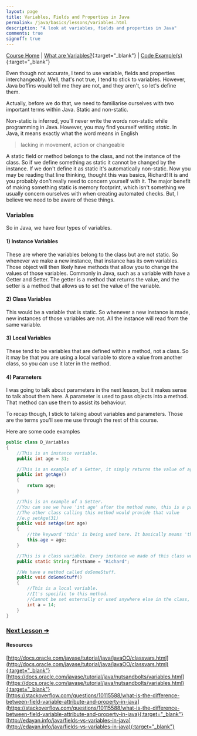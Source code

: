 ```yaml
---
layout: page
title: Variables, Fields and Properties in Java
permalink: /java/basics/lessons/variables.html
description: "A look at variables, fields and properties in Java"
comments: true
signoff: true
---
```

[Course Home](../../course) \| [What are Variables?](/programming/lessons/variables){:target="_blank"} \| [Code Example(s)](https://github.com/FriendlyTester/Free-Java-Basics-Course/blob/master/src/test/java/javalessons/D_Variables.java){:target="_blank"}

Even though not accurate, I tend to use variable, fields and properties interchangeably. Well, that's not true, I tend to stick to variables. However, Java boffins would tell me they are not, and they aren't, so let's define them.

Actually, before we do that, we need to familiarise ourselves with two important terms within Java. Static and non-static.

Non-static is inferred, you'll never write the words non-static while programming in Java. However, you may find yourself writing *static*. In Java, it means exactly what the word means in English
>lacking in movement, action or changeable

A static field or method belongs to the class, and not the instance of the class. So if we define something as static it cannot be changed by the instance. If we don't define it as static it's automatically non-static. Now you may be reading that line thinking, thought this was basics, Richard! It is and you probably don't really need to concern yourself with it. The major benefit of making something static is memory footprint, which isn't something we usually concern ourselves with when creating automated checks. But, I believe we need to be aware of these things.

### Variables
So in Java, we have four types of variables.

#### 1) Instance Variables
These are where the variables belong to the class but are not static. So whenever we make a new instance, that instance has its own variables. Those object will then likely have methods that allow you to change the values of those variables. Commonly in Java, such as a variable with have a Getter and Setter. The getter is a method that returns the value, and the setter is a method that allows us to set the value of the variable.

#### 2) Class Variables
This would be a variable that is static. So whenever a new instance is made, new instances of those variables are not. All the instance will read from the same variable.

#### 3) Local Variables
These tend to be variables that are defined within a method, not a class. So it may be that you are using a local variable to store a value from another class, so you can use it later in the method.

#### 4) Parameters
I was going to talk about parameters in the next lesson, but it makes sense to talk about them here. A parameter is used to pass objects into a method. That method can use them to assist its behaviour. 

To recap though, I stick to talking about variables and parameters. Those are the terms you'll see me use through the rest of this course.

Here are some code examples
```java
public class D_Variables
{
    //This is an instance variable.
    public int age = 31;

    //This is an example of a Getter, it simply returns the value of age.
    public int getAge()
    {
        return age;
    }

    //This is an example of a Setter.
    //You can see we have 'int age' after the method name, this is a parameter.
    //The other class calling this method would provide that value
    //e.g setAge(31)
    public void setAge(int age)
    {
        //the keyword 'this' is being used here. It basically means 'this' class, the current instance.
        this.age = age;
    }

    //This is a class variable. Every instance we made of this class would have this variable and value.
    public static String firstName = "Richard";

    //We have a method called doSomeStuff.
    public void doSomeStuff()
    {
        //This is a local variable.
        //It's specific to this method. 
        //Cannot be set externally or used anywhere else in the class, only this method.
        int a = 14;
    }
}
```


### [Next Lesson &#10132;](../lessons/methods)

#### Resources
[http://docs.oracle.com/javase/tutorial/java/javaOO/classvars.html](http://docs.oracle.com/javase/tutorial/java/javaOO/classvars.html){:target="_blank"}  
[https://docs.oracle.com/javase/tutorial/java/nutsandbolts/variables.html](https://docs.oracle.com/javase/tutorial/java/nutsandbolts/variables.html){:target="_blank"}  
[https://stackoverflow.com/questions/10115588/what-is-the-difference-between-field-variable-attribute-and-property-in-java](https://stackoverflow.com/questions/10115588/what-is-the-difference-between-field-variable-attribute-and-property-in-java){:target="_blank"}  
[http://edayan.info/java/fields-vs-variables-in-java](http://edayan.info/java/fields-vs-variables-in-java){:target="_blank"}
